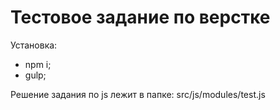 <!-- @format -->

# Тестовое задание по верстке

Установка:

- npm i;
- gulp;

Решение задания по js лежит в папке: src/js/modules/test.js